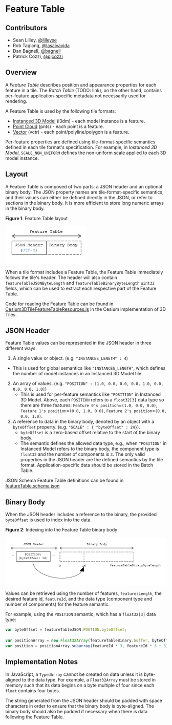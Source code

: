 # Feature Table

## Contributors

* Sean Lilley, [@lilleyse](https://twitter.com/lilleyse)
* Rob Taglang, [@lasalvavida](https://github.com/lasalvavida)
* Dan Bagnell, [@bagnell](https://github.com/bagnell)
* Patrick Cozzi, [@pjcozzi](https://twitter.com/pjcozzi)

## Overview

A _Feature Table_ describes position and appearance properties for each feature in a tile.  The _Batch Table_ (TODO: link), on the other hand, contains per-feature application-specific metadata not necessarily used for rendering.

A Feature Table is used by the following tile formats:
* [Instanced 3D Model](../Instanced3DModel) (i3dm) - each model instance is a feature.
* [Point Cloud](../PointCloud) (pnts) - each point is a feature.
* [Vector](../VectorData) (vctr) - each point/polyline/polygon is a feature.

Per-feature properties are defined using tile-format-specific semantics defined in each tile format's specification.  For example, in _Instanced 3D Model_, `SCALE_NON_UNIFORM` defines the non-uniform scale applied to each 3D model instance.

## Layout

A Feature Table is composed of two parts: a JSON header and an optional binary body. The JSON property names are tile-format-specific semantics, and their values can either be defined directly in the JSON, or refer to sections in the binary body.  It is more efficient to store long numeric arrays in the binary body.

**Figure 1**: Feature Table layout

![feature table layout](figures/feature-table-layout.png)

When a tile format includes a Feature Table, the Feature Table immediately follows the tile's header.  The header will also contain `featureTableJSONByteLength` and `featureTableBinaryByteLength` `uint32` fields, which can be used to extract each respective part of the Feature Table.

Code for reading the Feature Table can be found in [Cesium3DTileFeatureTableResources.js](https://github.com/AnalyticalGraphicsInc/cesium/blob/3d-tiles/Source/Scene/Cesium3DTileFeatureTableResources.js) in the Cesium implementation of 3D Tiles.

## JSON Header

Feature Table values can be represented in the JSON header in three different ways.

1. A single value or object. (e.g. `"INSTANCES_LENGTH" : 4`)
  * This is used for global semantics like `"INSTANCES_LENGTH"`, which defines the number of model instances in an Instanced 3D Model tile.
2. An array of values. (e.g. `"POSITION" : [1.0, 0.0, 0.0, 0.0, 1.0, 0.0, 0.0, 0.0, 1.0]`)
   * This is used for per-feature semantics like `"POSITION"` in Instanced 3D Model.  Above, each `POSITION` refers to a `float32[3]` data type so there are three features: `Feature 0's position`=`(1.0, 0.0, 0.0)`, `Feature 1's position`=`(0.0, 1.0, 0.0)`, `Feature 2's position`=`(0.0, 0.0, 1.0)`.
3. A reference to data in the binary body, denoted by an object with a `byteOffset` property. (e.g. `"SCALE" : { "byteOffset" : 24}`).
   * `byteOffset` is a zero-based offset relative to the start of the binary body.
   * The semantic defines the allowed data type, e.g., when `"POSITION"` in Instanced Model refers to the binary body, the component type is `float32` and the number of components is `3`.
The only valid properties in the JSON header are the defined semantics by the tile format.  Application-specific data should be stored in the Batch Table.

JSON Schema Feature Table definitions can be found in [featureTable.schema.json](../../../schema/featureTable.schema.json)

## Binary Body

When the JSON header includes a reference to the binary, the provided `byteOffset` is used to index into the data. 

**Figure 2**: Indexing into the Feature Table binary body

![feature table binary index](figures/feature-table-binary-index.png)

Values can be retrieved using the number of features, `featuresLength`, the desired feature id, `featureId`, and the data type (component type and number of components) for the feature semantic.

For example, using the `POSITION` semantic, which has a `float32[3]` data type:

```javascript
var byteOffset = featureTableJSON.POSTION.byteOffset;

var positionArray = new Float32Array(featureTableBinary.buffer, byteOffset, featuresLength * 3); // There are three components for each POSITION feature.
var position = positionArray.subarray(featureId * 3, featureId * 3 + 3); // Using subarray creates a view into the array, and not a new array.
```

## Implementation Notes

In JavaScript, a `TypedArray` cannot be created on data unless it is byte-aligned to the data type.
For example, a `Float32Array` must be stored in memory such that its data begins on a byte multiple of four since each `float` contains four bytes.

The string generated from the JSON header should be padded with space characters in order to ensure that the binary body is byte-aligned.
The binary body should also be padded if necessary when there is data following the Feature Table.
